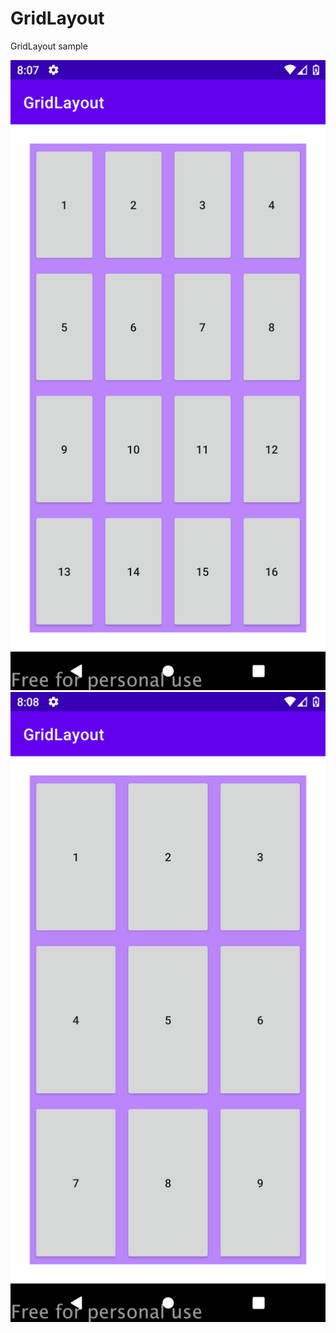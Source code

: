 # GridLayout
GridLayout sample

<img src="/screenshots/screenshot1.png" with=360 /> <img src="/screenshots/screenshot2.png" with=360 />

